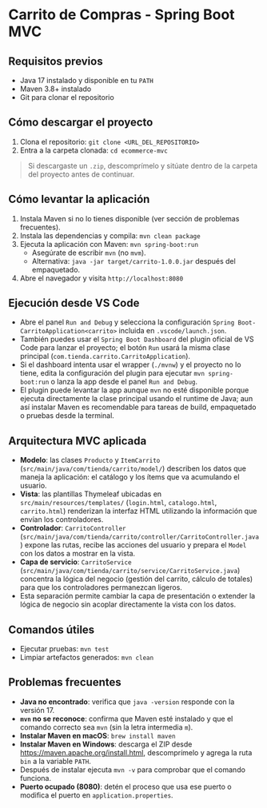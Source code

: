 # Carrito de Compras - Spring Boot MVC

## Requisitos previos
- Java 17 instalado y disponible en tu `PATH`
- Maven 3.8+ instalado
- Git para clonar el repositorio

## Cómo descargar el proyecto
1. Clona el repositorio: `git clone <URL_DEL_REPOSITORIO>`
2. Entra a la carpeta clonada: `cd ecommerce-mvc`

> Si descargaste un `.zip`, descomprímelo y sitúate dentro de la carpeta del proyecto antes de continuar.

## Cómo levantar la aplicación
1. Instala Maven si no lo tienes disponible (ver sección de problemas frecuentes).
2. Instala las dependencias y compila: `mvn clean package`
3. Ejecuta la aplicación con Maven: `mvn spring-boot:run`
   - Asegúrate de escribir `mvn` (no `mvm`).
   - Alternativa: `java -jar target/carrito-1.0.0.jar` después del empaquetado.
4. Abre el navegador y visita `http://localhost:8080`

## Ejecución desde VS Code
- Abre el panel `Run and Debug` y selecciona la configuración `Spring Boot-CarritoApplication<carrito>` incluida en `.vscode/launch.json`.
- También puedes usar el `Spring Boot Dashboard` del plugin oficial de VS Code para lanzar el proyecto; el botón `Run` usará la misma clase principal (`com.tienda.carrito.CarritoApplication`).
- Si el dashboard intenta usar el wrapper (`./mvnw`) y el proyecto no lo tiene, edita la configuración del plugin para ejecutar `mvn spring-boot:run` o lanza la app desde el panel `Run and Debug`.
- El plugin puede levantar la app aunque `mvn` no esté disponible porque ejecuta directamente la clase principal usando el runtime de Java; aun así instalar Maven es recomendable para tareas de build, empaquetado o pruebas desde la terminal.

## Arquitectura MVC aplicada
- **Modelo**: las clases `Producto` y `ItemCarrito` (`src/main/java/com/tienda/carrito/model/`) describen los datos que maneja la aplicación: el catálogo y los ítems que va acumulando el usuario.
- **Vista**: las plantillas Thymeleaf ubicadas en `src/main/resources/templates/` (`login.html`, `catalogo.html`, `carrito.html`) renderizan la interfaz HTML utilizando la información que envían los controladores.
- **Controlador**: `CarritoController` (`src/main/java/com/tienda/carrito/controller/CarritoController.java`) expone las rutas, recibe las acciones del usuario y prepara el `Model` con los datos a mostrar en la vista.
- **Capa de servicio**: `CarritoService` (`src/main/java/com/tienda/carrito/service/CarritoService.java`) concentra la lógica del negocio (gestión del carrito, cálculo de totales) para que los controladores permanezcan ligeros.
- Esta separación permite cambiar la capa de presentación o extender la lógica de negocio sin acoplar directamente la vista con los datos.

## Comandos útiles
- Ejecutar pruebas: `mvn test`
- Limpiar artefactos generados: `mvn clean`

## Problemas frecuentes
- **Java no encontrado**: verifica que `java -version` responde con la versión 17.
- **`mvn` no se reconoce**: confirma que Maven esté instalado y que el comando correcto sea `mvn` (sin la letra intermedia `m`).
- **Instalar Maven en macOS**: `brew install maven`
- **Instalar Maven en Windows**: descarga el ZIP desde https://maven.apache.org/install.html, descomprímelo y agrega la ruta `bin` a la variable `PATH`.
- Después de instalar ejecuta `mvn -v` para comprobar que el comando funciona.
- **Puerto ocupado (8080)**: detén el proceso que usa ese puerto o modifica el puerto en `application.properties`.
